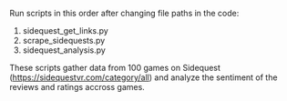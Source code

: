 Run scripts in this order after changing file paths in the code:

1) sidequest_get_links.py
2) scrape_sidequests.py
3) sidequest_analysis.py

These scripts gather data from 100 games on Sidequest (https://sidequestvr.com/category/all) and analyze the sentiment of the reviews and ratings accross games.

